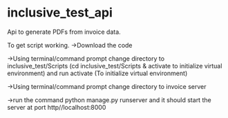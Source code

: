 # inclusive_test_api
Api to generate PDFs from invoice data.

To get script working.
->Download the code

->Using terminal/command prompt change directory to inclusive_test/Scripts (cd inclusive_test/Scripts & activate to initialize virtual environment) and run activate (To initialize virtual environment)

->Using terminal/command prompt change directory to invoice server

->run the command python manage.py runserver and it should start the server at port http//localhost:8000
